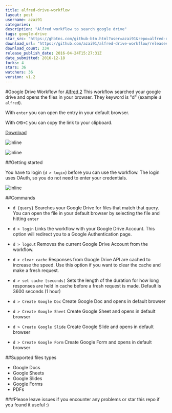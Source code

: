```yaml
---
title: alfred-drive-workflow
layout: post
username: azai91
categories: 
description: "Alfred workflow to search google drive"
tags: google-drive
star_src: "https://ghbtns.com/github-btn.html?user=azai91&repo=alfred-drive-workflow&type=star&count=true"
download_url: "https://github.com/azai91/alfred-drive-workflow/releases/download/v1.2/Google.Drive.alfredworkflow"
download_count: 334
release_publish_date: 2016-04-24T15:27:31Z
date_submitted: 2016-12-18
forks: 4
stars: 36
watchers: 36
version: v1.2
---
```

#Google Drive Workflow for [Alfred 2](http://www.alfredapp.com/)
This workflow searched your google drive and opens the files in your browser. They keyword is "d" (example ```d alfred```).

With ```enter``` you can open the entry in your default browser.

With ```CMD+C``` you can copy the link to your clipboard.

[Download](https://github.com/azai91/alfred-drive-workflow/releases)

![inline](./assets/search.gif)

![inline](./assets/create.gif)

##Getting started

You have to login (```d > login```) before you can use the workflow. The login uses OAuth, so you do not need to enter your credentials.

![inline](./assets/login.gif)

##Commands
- ```d {query}```
Searches your Google Drive for files that match that query. You can open the file in your default browser by selecting the file and hitting ```enter```

- ```d > login```
Links the workflow with your Google Drive Account. This option will redirect you to a Google Authentication page.

- ```d > logout```
Removes the current Google Drive Account from the workflow.

- ```d > clear cache```
Responses from Google Drive API are cached to increase the speed. Use this option if you want to clear the cache and make a fresh request.

- ```d > set cache [seconds]```
Sets the length of the duration for how long responses are held in cache before a fresh request is made. Default is 3600 seconds (1 hour)

- ```d > Create Google Doc```
Create Google Doc and opens in default browser

- ```d > Create Google Sheet```
Create Google Sheet and opens in default browser

- ```d > Create Google Slide```
Create Google Slide and opens in default browser

- ```d > Create Google Form```
Create Google Form and opens in default browser

##Supported files types

- Google Docs
- Google Sheets
- Google Slides
- Google Forms
- PDFs

###Please leave issues if you encounter any problems or star this repo if you found it useful :)